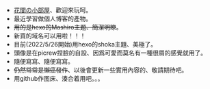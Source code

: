 - [花間の小部屋](https://www.hanaai.xyz/)、歡迎來玩呵。
- 最近學習做個人博客的產物。
- ~~用的是hexo的Mashiro主題、簡潔明瞭~~。
- 新買的域名可以用啦！！！
- 目前(2022/5/26開始)用hexo的shoka主題、美極了。
- 頭像是在picrew捏臉的自設、因爲可愛而莫名有一種很屑的感覺就用了。
- 隨便寫寫、隨便寫寫。
- ~~仍然常常是懶癌發作~~、以後會更新一些實用內容的、敬請期待吧。
- 用github作图床、湊合着用吧。。。

